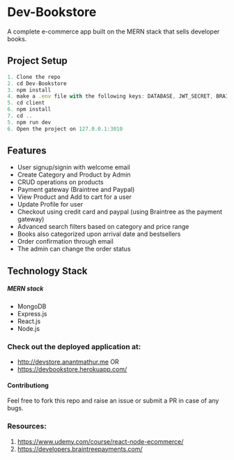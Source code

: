 # Dev-Bookstore

A complete e-commerce app built on the MERN stack that sells developer books.

## Project Setup

```javascript
1. Clone the repo
2. cd Dev-Bookstore
3. npm install
4. make a .env file with the following keys: DATABASE, JWT_SECRET, BRAINTREE_MERCHANT_ID, BRAINTREE_PUBLIC_KEY, BRAINTREE_PRIVATE_KEY, EMAILID, EMAILPASSWORD, NAME
5. cd client
6. npm install
7. cd ..
5. npm run dev
6. Open the project on 127.0.0.1:3010
```

## Features

- User signup/signin with welcome email
- Create Category and Product by Admin
- CRUD operations on products
- Payment gateway (Braintree and Paypal)
- View Product and Add to cart for a user
- Update Profile for user
- Checkout using credit card and paypal (using Braintree as the payment gateway)
- Advanced search filters based on category and price range
- Books also categorized upon arrival date and bestsellers
- Order confirmation through email
- The admin can change the order status

## Technology Stack

##### MERN stack

- MongoDB
- Express.js
- React.js
- Node.js

### Check out the deployed application at:

- http://devstore.anantmathur.me
  OR
- https://devbookstore.herokuapp.com/

#### Contributiong

Feel free to fork this repo and raise an issue or submit a PR in case of any bugs.

### Resources:

1. https://www.udemy.com/course/react-node-ecommerce/
2. https://developers.braintreepayments.com/
